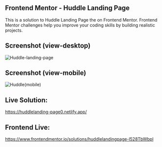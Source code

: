 ## Frontend Mentor - Huddle Landing Page
This is a solution to Huddle Landing Page the on Frontend Mentor. Frontend Mentor challenges help you improve your coding skills by building realistic projects.
## Screenshot (view-desktop)
![Huddle-landing-page](https://github.com/Ninjalbg78/huddle-landing-page/assets/126517267/6593ca46-5593-4ad6-b825-515783bbb4a3)
## Screenshot (view-mobile)
![Huddle(mobile)](https://github.com/Ninjalbg78/huddle-landing-page/assets/126517267/8966a837-b984-4850-8c11-f6d98166a4cc)

## Live Solution:
https://huddlelanding-page0.netlify.app/
## Frontend Live:
https://www.frontendmentor.io/solutions/huddlelandingpage-l528TbWbpl
